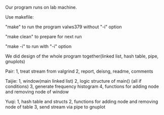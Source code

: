 Our program runs on lab machine.

Use makefile: 

"make" to run the program valws379 without "-i" option

"make clean" to prepare for next run

"make -i" to run with "-i" option

We did design of the whole program together(linked list, hash table, pipe, gnuplots)

Pair:
  1, treat stream from valgrind
  2, report, deisng, readme, comments

Taijie:
  1, window(main linked list)
  2, logic structure of main() (all if conditions)
  3, generate frequency histogram
  4, functions for adding node and removing node of window

Yuqi:
  1, hash table and structs
  2, functions for adding node and removing node of table
  3, send stream via pipe to gnuplot

